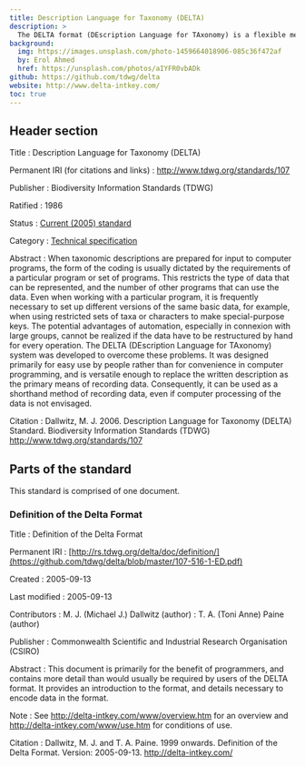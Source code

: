 ```yaml
---
title: Description Language for Taxonomy (DELTA)
description: >
  The DELTA format (DEscription Language for TAxonomy) is a flexible method for encoding taxonomic descriptions for computer processing. DELTA-format data can be used to produce natural-language descriptions, conventional or interactive keys, cladistic or phenetic classifications, and information-retrieval systems.
background:
  img: https://images.unsplash.com/photo-1459664018906-085c36f472af
  by: Erol Ahmed
  href: https://unsplash.com/photos/aIYFR0vbADk
github: https://github.com/tdwg/delta
website: http://www.delta-intkey.com/
toc: true
---
```


## Header section

Title
: Description Language for Taxonomy (DELTA)

Permanent IRI (for citations and links)
: <http://www.tdwg.org/standards/107>

Publisher
: Biodiversity Information Standards (TDWG)

Ratified
: 1986

Status
: [Current (2005) standard](/standards/status-and-categories/#status)

Category
: [Technical specification](/standards/status-and-categories/#category)

Abstract
: When taxonomic descriptions are prepared for input to computer programs, the form of the coding is usually dictated by the requirements of a particular program or set of programs. This restricts the type of data that can be represented, and the number of other programs that can use the data. Even when working with a particular program, it is frequently necessary to set up different versions of the same basic data, for example, when using restricted sets of taxa or characters to make special-purpose keys. The potential advantages of automation, especially in connexion with large groups, cannot be realized if the data have to be restructured by hand for every operation. The DELTA (DEscription Language for TAxonomy) system was developed to overcome these problems. It was designed primarily for easy use by people rather than for convenience in computer programming, and is versatile enough to replace the written description as the primary means of recording data. Consequently, it can be used as a shorthand method of recording data, even if computer processing of the data is not envisaged.

Citation
: Dallwitz, M. J. 2006. Description Language for Taxonomy (DELTA) Standard. Biodiversity Information Standards (TDWG) <http://www.tdwg.org/standards/107>

## Parts of the standard

This standard is comprised of one document.

### Definition of the Delta Format

Title
: Definition of the Delta Format

Permanent IRI
: [http://rs.tdwg.org/delta/doc/definition/](https://github.com/tdwg/delta/blob/master/107-516-1-ED.pdf)

Created
: 2005-09-13

Last modified
: 2005-09-13

Contributors
: M. J. (Michael J.) Dallwitz (author)
: T. A. (Toni Anne) Paine (author)

Publisher
: Commonwealth Scientific and Industrial Research Organisation (CSIRO)

Abstract
: This document is primarily for the benefit of programmers, and contains more detail than would usually be required by users of the DELTA format. It provides an introduction to the format, and details necessary to encode data in the format.

Note
: See <http://delta-intkey.com/www/overview.htm> for an overview and <http://delta-intkey.com/www/use.htm> for conditions of use.

Citation
: Dallwitz, M. J. and T. A. Paine. 1999 onwards. Definition of the Delta Format. Version: 2005-09-13. <http://delta-intkey.com/>
